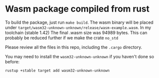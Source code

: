 # Wasm package compiled from rust
To build the package, just run `make build`. The wasm binary will be placed under
`target/wasm32-unknown-unknown/release/wasm-example.wasm`. In my toolchain (stable 1.42)
The final .wasm size was 94989 bytes. This can probably be reduced further if we make the crate `no_std`

Please review all the files in this repo, including the `.cargo` directory.

You may need to install the `wasm32-unknown-unknown` if you haven't done so before:
```bash
rustup +stable target add wasm32-unknown-unknown
```
